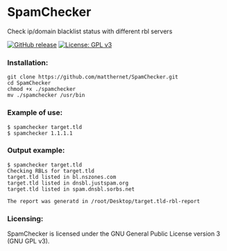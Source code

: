 # SpamChecker

Check ip/domain blacklist status with different rbl servers

[![GitHub release](https://img.shields.io/github/v/release/matthernet/spamchecker)](https://github.com/matthernet/spamchecker/releases/)
[![License: GPL v3](https://img.shields.io/badge/License-GPLv3-blue.svg)](https://www.gnu.org/licenses/gpl-3.0)

### Installation:
    git clone https://github.com/matthernet/SpamChecker.git
    cd SpamChecker
    chmod +x ./spamchecker
    mv ./spamchecker /usr/bin

### Example of use:
    $ spamchecker target.tld
    $ spamchecker 1.1.1.1

### Output example:
    $ spamchecker target.tld
    Checking RBLs for target.tld
    target.tld listed in bl.nszones.com
    target.tld listed in dnsbl.justspam.org
    target.tld listed in spam.dnsbl.sorbs.net
    
    The report was generatd in /root/Desktop/target.tld-rbl-report

### Licensing:
SpamChecker is licensed under the GNU General Public License version 3 (GNU GPL v3).

